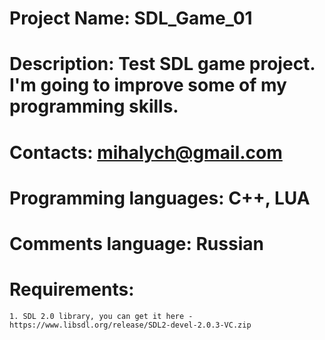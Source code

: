 # Project Name: SDL_Game_01
# Description: Test SDL game project. I'm going to improve some of my programming skills.
# Contacts: mihalych@gmail.com
# Programming languages: C++, LUA
# Comments language: Russian
# Requirements: 
	1. SDL 2.0 library, you can get it here - https://www.libsdl.org/release/SDL2-devel-2.0.3-VC.zip 
